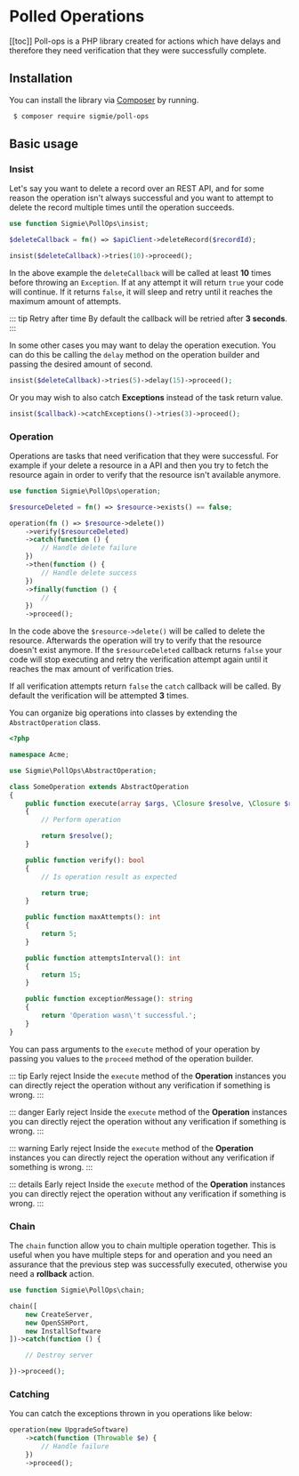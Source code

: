 # Polled Operations
[[toc]]
Poll-ops is a PHP library created for actions which have delays and therefore
 they need verification that they were successfully complete.

## Installation

You can install the library via [Composer](https://getcomposer.org) by running.

```sh
 $ composer require sigmie/poll-ops
```

## Basic usage

### Insist
Let's say you want to delete a record over an REST API, and for some reason the operation isn't always successful
and you want to attempt to delete the record multiple times until the operation succeeds.

```php
use function Sigmie\PollOps\insist;

$deleteCallback = fn() => $apiClient->deleteRecord($recordId);

insist($deleteCallback)->tries(10)->proceed();
```

In the above example the `deleteCallback` will be called at least **10** times before throwing an `Exception`. If at any attempt it will return `true` your code will continue.
If it returns `false`, it will sleep and retry until it reaches the maximum amount of attempts. 

::: tip Retry after time
By default the callback will be retried after **3 seconds**.
:::

In some other cases you may want to delay the operation execution. You can do this be calling
the `delay` method on the operation builder and passing the desired amount of second.

```php
insist($deleteCallback)->tries(5)->delay(15)->proceed();
```

Or you may wish to also catch **Exceptions** instead of the task return value.

```php
insist($callback)->catchExceptions()->tries(3)->proceed();
```

### Operation

Operations are tasks that need verification that they were successful. For example if your delete a
resource in a API and then you try to fetch the resource again in order to verify that the resource isn't available anymore.

```php
use function Sigmie\PollOps\operation;

$resourceDeleted = fn() => $resource->exists() == false;

operation(fn () => $resource->delete())
    ->verify($resourceDeleted)
    ->catch(function () {
        // Handle delete failure 
    })
    ->then(function () {
        // Handle delete success 
    })
    ->finally(function () {
        //
    })
    ->proceed();
```
In the code above the `$resource->delete()` will be called to delete the resource. Afterwards the operation
will try to verify that the resource doesn't exist anymore. If the `$resourceDeleted` callback returns `false` your code
will stop executing and retry the verification attempt again until it reaches the max amount of verification tries.

If all verification attempts return `false` the `catch` callback will be called. By default the verification will be attempted **3** times.

You can organize big operations into classes by extending the `AbstractOperation` class.
```php
<?php

namespace Acme;

use Sigmie\PollOps\AbstractOperation;

class SomeOperation extends AbstractOperation
{
    public function execute(array $args, \Closure $resolve, \Closure $reject)
    {
        // Perform operation

        return $resolve();
    }

    public function verify(): bool
    {
        // Is operation result as expected

        return true;
    }

    public function maxAttempts(): int
    {
        return 5;
    }

    public function attemptsInterval(): int
    {
        return 15;
    }

    public function exceptionMessage(): string
    {
        return 'Operation wasn\'t successful.';
    }
}
```

You can pass arguments to the `execute` method of your operation by passing you values to the `proceed` method of the
operation builder.

::: tip Early reject
Inside the `execute` method of the **Operation** instances you can directly reject the operation
without any verification if something is wrong.
:::

::: danger Early reject
Inside the `execute` method of the **Operation** instances you can directly reject the operation
without any verification if something is wrong.
:::

::: warning Early reject
Inside the `execute` method of the **Operation** instances you can directly reject the operation
without any verification if something is wrong.
:::

::: details Early reject
Inside the `execute` method of the **Operation** instances you can directly reject the operation
without any verification if something is wrong.
:::

### Chain

The `chain` function allow you to chain multiple operation together. This is useful when you have multiple steps for
and operation and you need an assurance that the previous step was successfully executed, otherwise you need a **rollback**
action.

```php
use function Sigmie\PollOps\chain;

chain([
    new CreateServer,
    new OpenSSHPort,
    new InstallSoftware
])->catch(function () {

    // Destroy server

})->proceed();
```

### Catching
You can catch the exceptions thrown in you operations like below:
```php
operation(new UpgradeSoftware)
    ->catch(function (Throwable $e) {
        // Handle failure
    })
    ->proceed();
```
